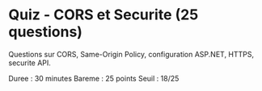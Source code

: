 # Quiz - CORS et Securite (25 questions)

Questions sur CORS, Same-Origin Policy, configuration ASP.NET, HTTPS, securite API.

Duree : 30 minutes
Bareme : 25 points
Seuil : 18/25

